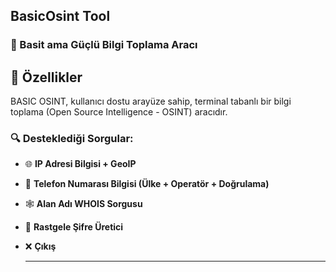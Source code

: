 ## BasicOsint Tool

### 🚀 Basit ama Güçlü Bilgi Toplama Aracı

## 📌 Özellikler
BASIC OSINT, kullanıcı dostu arayüze sahip, terminal tabanlı bir bilgi toplama (Open Source Intelligence - OSINT) aracıdır.

### 🔍 Desteklediği Sorgular:

- 🌐 **IP Adresi Bilgisi + GeoIP**
- 📱 **Telefon Numarası Bilgisi (Ülke + Operatör + Doğrulama)**
- 🕸️ **Alan Adı WHOIS Sorgusu**
- 🔐 **Rastgele Şifre Üretici**
- ❌ **Çıkış**

  ---
